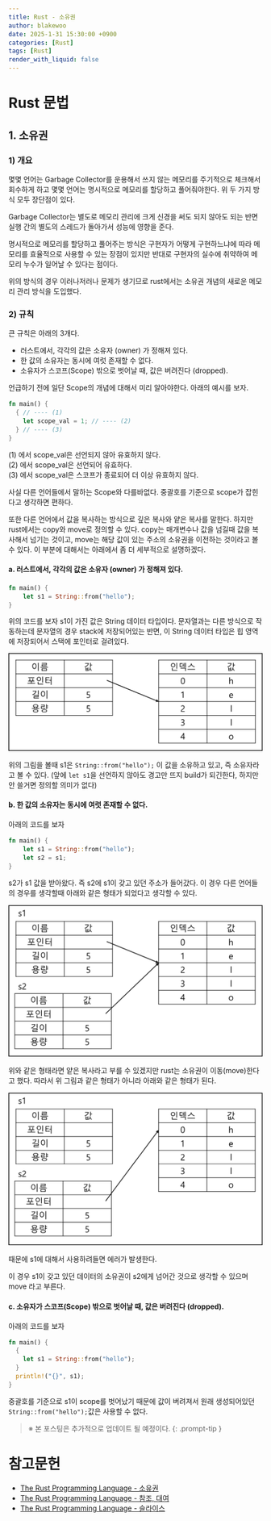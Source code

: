 ```yaml
---
title: Rust - 소유권
author: blakewoo
date: 2025-1-31 15:30:00 +0900
categories: [Rust]
tags: [Rust] 
render_with_liquid: false
---
```


# Rust 문법

## 1. 소유권
### 1) 개요
몇몇 언어는 Garbage Collector를 운용해서 쓰지 않는 메모리를 주기적으로 체크해서 회수하게 하고
몇몇 언어는 명시적으로 메모리를 할당하고 풀어줘야한다. 위 두 가지 방식 모두 장단점이 있다.

Garbage Collector는 별도로 메모리 관리에 크게 신경을 써도 되지 않아도 되는 반면
실행 간의 별도의 스레드가 돌아가서 성능에 영향을 준다.

명시적으로 메모리를 할당하고 풀어주는 방식은 구현자가 어떻게 구현하느냐에 따라
메모리를 효율적으로 사용할 수 있는 장점이 있지만 반대로 구현자의 실수에 취약하여 메모리 누수가 일어날 수 있다는 점이다.

위의 방식의 경우 이러나저러나 문제가 생기므로 rust에서는 소유권 개념의 새로운 메모리 관리 방식을 도입했다.

### 2) 규칙
큰 규칙은 아래의 3개다.

- 러스트에서, 각각의 값은 소유자 (owner) 가 정해져 있다.
- 한 값의 소유자는 동시에 여럿 존재할 수 없다.
- 소유자가 스코프(Scope) 밖으로 벗어날 때, 값은 버려진다 (dropped).

언급하기 전에 일단 Scope의 개념에 대해서 미리 알아야한다. 아래의 예시를 보자.
```rust
fn main() {
  { // ---- (1)   
    let scope_val = 1; // ---- (2)
  } // ---- (3) 
}
```

(1) 에서 scope_val은 선언되지 않아 유효하지 않다.   
(2) 에서 scope_val은 선언되어 유효하다.   
(3) 에서 scope_val은 스코프가 종료되어 더 이상 유효하지 않다.   

사실 다른 언어들에서 말하는 Scope와 다를바없다. 중괄호를 기준으로 scope가 잡힌다고 생각하면 편하다.   

또한 다른 언어에서 값을 복사하는 방식으로 깊은 복사와 얕은 복사를 말한다.
하지만 rust에서는 copy와 move로 정의할 수 있다.
copy는 매개변수나 값을 넘길때 값을 복사해서 넘기는 것이고,
move는 해당 값이 있는 주소의 소유권을 이전하는 것이라고 볼 수 있다.
이 부분에 대해서는 아래에서 좀 더 세부적으로 설명하겠다.

#### a. 러스트에서, 각각의 값은 소유자 (owner) 가 정해져 있다.
```rust
fn main() {
    let s1 = String::from("hello");
}
```
위의 코드를 보자 s1이 가진 값은 String 데이터 타입이다. 문자열과는 다른 방식으로 작동하는데
문자열의 경우 stack에 저장되어있는 반면, 이 String 데이터 타입은 힙 영역에 저장되어서 스택에 포인터로 걸려있다.

![img.png](/assets/blog/rust/ownership/img.png)

위의 그림을 볼때 s1은 ```String::from("hello");``` 이 값을 소유하고 있고, 즉 소유자라고 볼 수 있다.
(앞에 ```let s1```을 선언하지 않아도 경고만 뜨지 build가 되긴한다, 하지만 안 쓸거면 정의할 의미가 없다)

#### b. 한 값의 소유자는 동시에 여럿 존재할 수 없다.
아래의 코드를 보자
```rust
fn main() {
    let s1 = String::from("hello");
    let s2 = s1;
}
```
s2가 s1 값을 받아왔다. 즉 s2에 s1이 갖고 있던 주소가 들어갔다.
이 경우 다른 언어들의 경우를 생각할때 아래와 같은 형태가 되었다고 생각할 수 있다.

![img_1.png](/assets/blog/rust/ownership/img_1.png)

위와 같은 형태라면 얕은 복사라고 부를 수 있겠지만 rust는 소유권이 이동(move)한다고 했다.
따라서 위 그림과 같은 형태가 아니라 아래와 같은 형태가 된다.

![img_2.png](/assets/blog/rust/ownership/img_2.png)

때문에 s1에 대해서 사용하려들면 에러가 발생한다.

이 경우 s1이 갖고 있던 데이터의 소유권이 s2에게 넘어간 것으로 생각할 수 있으며
move 라고 부른다.

#### c. 소유자가 스코프(Scope) 밖으로 벗어날 때, 값은 버려진다 (dropped).
아래의 코드를 보자
```rust
fn main() {
  {
    let s1 = String::from("hello");
  }
  println!("{}", s1);
}
```

중괄호를 기준으로 s1이 scope를 벗어났기 때문에 값이 버려져서 원래 생성되어있던 ```String::from("hello");```값은
사용할 수 없다.


> ※ 본 포스팅은 추가적으로 업데이트 될 예정이다.
{: .prompt-tip }


# 참고문헌
- [The Rust Programming Language - 소유권](https://doc.rust-kr.org/ch04-01-what-is-ownership.html)
- [The Rust Programming Language - 참조, 대여](https://doc.rust-kr.org/ch04-02-references-and-borrowing.html)
- [The Rust Programming Language - 슬라이스](https://doc.rust-kr.org/ch04-03-slices.html)
